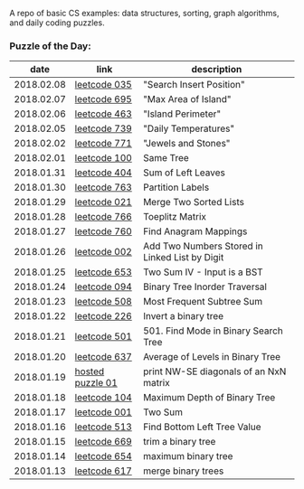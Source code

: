 A repo of basic CS examples: data structures, sorting, graph algorithms, and daily coding puzzles.  

### Puzzle of the Day:
<!-- | 2018.xx.xx | [leetcode xxx]() | (descr) | -->

| date | link | description |
| ---- | ---- | ----------- |
| 2018.02.08 | [leetcode 035](https://leetcode.com/problems/search-insert-position/description/) | "Search Insert Position" |
| 2018.02.07 | [leetcode 695](https://leetcode.com/problems/max-area-of-island/description/) | "Max Area of Island" |
| 2018.02.06 | [leetcode 463](https://leetcode.com/problems/island-perimeter/description/) | "Island Perimeter" |
| 2018.02.05 | [leetcode 739](https://leetcode.com/problems/daily-temperatures/submissions/1) | "Daily Temperatures" |
| 2018.02.02 | [leetcode 771](https://leetcode.com/problems/jewels-and-stones/description/) | "Jewels and Stones" |
| 2018.02.01 | [leetcode 100](https://leetcode.com/problems/same-tree/description/) | Same Tree |
| 2018.01.31 | [leetcode 404](https://leetcode.com/problems/sum-of-left-leaves/description/) | Sum of Left Leaves |
| 2018.01.30 | [leetcode 763](https://leetcode.com/problems/partition-labels/description/) | Partition Labels |
| 2018.01.29 | [leetcode 021](https://leetcode.com/problems/merge-two-sorted-lists/description/) | Merge Two Sorted Lists |
| 2018.01.28 | [leetcode 766](https://leetcode.com/problems/toeplitz-matrix/description/) | Toeplitz Matrix |
| 2018.01.27 | [leetcode 760](https://leetcode.com/problems/find-anagram-mappings/description/) | Find Anagram Mappings |
| 2018.01.26 | [leetcode 002](https://leetcode.com/problems/add-two-numbers/description/) | Add Two Numbers Stored in Linked List by Digit |
| 2018.01.25 | [leetcode 653](https://leetcode.com/problems/two-sum-iv-input-is-a-bst/description/) | Two Sum IV - Input is a BST |
| 2018.01.24 | [leetcode 094](https://leetcode.com/problems/binary-tree-inorder-traversal/description/) | Binary Tree Inorder Traversal |
| 2018.01.23 | [leetcode 508](https://leetcode.com/problems/most-frequent-subtree-sum/discuss/) | Most Frequent Subtree Sum |
| 2018.01.22 | [leetcode 226](https://leetcode.com/problems/invert-binary-tree/description/) | Invert a binary tree |
| 2018.01.21 | [leetcode 501](https://leetcode.com/problems/find-mode-in-binary-search-tree/description/) | 501. Find Mode in Binary Search Tree |
| 2018.01.20 | [leetcode 637](https://leetcode.com/problems/average-of-levels-in-binary-tree/description/) | Average of Levels in Binary Tree |
| 2018.01.19 | [hosted puzzle 01](./puzzle_questions/puzzle_01.md) | print NW-SE diagonals of an NxN matrix | 
| 2018.01.18 | [leetcode 104](https://leetcode.com/problems/maximum-depth-of-binary-tree/description/)| Maximum Depth of Binary Tree |
| 2018.01.17 | [leetcode 001](https://leetcode.com/problems/two-sum/description/) | Two Sum |
| 2018.01.16 | [leetcode 513](https://leetcode.com/problems/find-bottom-left-tree-value/description/) | Find Bottom Left Tree Value |
| 2018.01.15 | [leetcode 669](https://leetcode.com/problems/trim-a-binary-search-tree/description/) | trim a binary tree |
| 2018.01.14 | [leetcode 654](https://leetcode.com/problems/maximum-binary-tree/description/) | maximum binary tree |
| 2018.01.13 | [leetcode 617](https://leetcode.com/problems/merge-two-binary-trees/) | merge binary trees |

